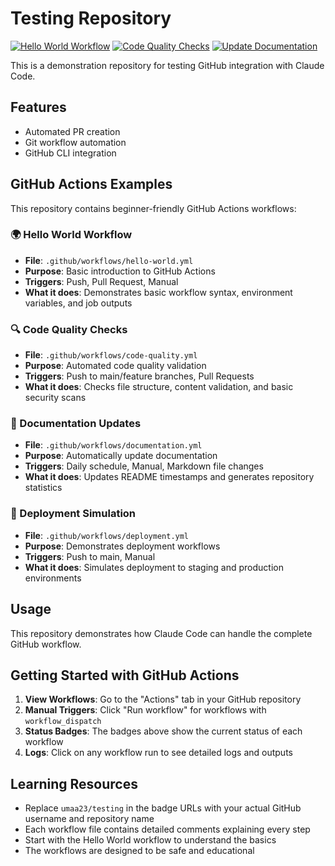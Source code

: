 # Testing Repository

[![Hello World Workflow](https://github.com/umaa23/testing/actions/workflows/hello-world.yml/badge.svg)](https://github.com/umaa23/testing/actions/workflows/hello-world.yml)
[![Code Quality Checks](https://github.com/umaa23/testing/actions/workflows/code-quality.yml/badge.svg)](https://github.com/umaa23/testing/actions/workflows/code-quality.yml)
[![Update Documentation](https://github.com/umaa23/testing/actions/workflows/documentation.yml/badge.svg)](https://github.com/umaa23/testing/actions/workflows/documentation.yml)

This is a demonstration repository for testing GitHub integration with Claude Code.

## Features
- Automated PR creation
- Git workflow automation
- GitHub CLI integration

## GitHub Actions Examples

This repository contains beginner-friendly GitHub Actions workflows:

### 🌍 Hello World Workflow
- **File**: `.github/workflows/hello-world.yml`
- **Purpose**: Basic introduction to GitHub Actions
- **Triggers**: Push, Pull Request, Manual
- **What it does**: Demonstrates basic workflow syntax, environment variables, and job outputs

### 🔍 Code Quality Checks
- **File**: `.github/workflows/code-quality.yml`
- **Purpose**: Automated code quality validation
- **Triggers**: Push to main/feature branches, Pull Requests
- **What it does**: Checks file structure, content validation, and basic security scans

### 📝 Documentation Updates
- **File**: `.github/workflows/documentation.yml`
- **Purpose**: Automatically update documentation
- **Triggers**: Daily schedule, Manual, Markdown file changes
- **What it does**: Updates README timestamps and generates repository statistics

### 🚀 Deployment Simulation
- **File**: `.github/workflows/deployment.yml`
- **Purpose**: Demonstrates deployment workflows
- **Triggers**: Push to main, Manual
- **What it does**: Simulates deployment to staging and production environments

## Usage
This repository demonstrates how Claude Code can handle the complete GitHub workflow.

## Getting Started with GitHub Actions

1. **View Workflows**: Go to the "Actions" tab in your GitHub repository
2. **Manual Triggers**: Click "Run workflow" for workflows with `workflow_dispatch`
3. **Status Badges**: The badges above show the current status of each workflow
4. **Logs**: Click on any workflow run to see detailed logs and outputs

## Learning Resources

- Replace `umaa23/testing` in the badge URLs with your actual GitHub username and repository name
- Each workflow file contains detailed comments explaining every step
- Start with the Hello World workflow to understand the basics
- The workflows are designed to be safe and educational